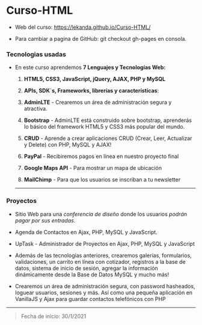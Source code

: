 # Curso-HTML

* Web del curso: [https://lekanda.github.io/Curso-HTML/
](https://lekanda.github.io/Curso-HTML/)

* Para cambiar a pagina de GitHub: git checkout gh-pages en consola.


### Tecnologias usadas    

- En este curso aprendemos **7 Lenguajes y Tecnologías Web:**

  1. **HTML5, CSS3, JavaScript, jQuery, AJAX,  PHP y MySQL**

  2. **APIs,  SDK`s, Frameworks, librerías y características**:

  3. **AdminLTE** - Crearemos un área de administración segura y atractiva.

  4. **Bootstrap** - AdminLTE está construido sobre bootstrap, aprenderás lo básico del framework HTML5 y CSS3 más popular del mundo.

  5. **CRUD** - Aprende a crear aplicaciones CRUD (Crear, Leer, Actualizar y Delete) con PHP, MySQL y AJAX!

  6. **PayPal** - Recibiremos pagos en línea en nuestro proyecto final

  7. **Google Maps API** - Para mostrar un mapa de ubicación

  8. **MailChimp** - Para que los usuarios se inscriban a tu newsletter    

  ---

### Proyectos

* Sitio Web para una *conferencia de diseño* donde los usuarios *podrán pagar por sus entradas*.
* Agenda de Contactos en Ajax, PHP, MySQL y JavaScript.
* UpTask - Administrador de Proyectos en Ajax, PHP, MySQL y JavaScript

* Además de las tecnologías anteriores, crearemos galerías, formularios, validaciones, un carrito en línea con cotizador, registros a la base de datos, sistema de inicio de sesión, agregar la información dinámicamente desde la Base de Datos MySQL y mucho más!

* Crearemos un área de administración segura, con password hasheados, loguear usuarios, sesiones y más. Así como una pequeña aplicación en VanillaJS y Ajax para guardar contactos telefónicos con PHP   

---

> Fecha de inicio: 30/1/2021
